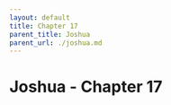 ```yaml
---
layout: default
title: Chapter 17
parent_title: Joshua
parent_url: ./joshua.md
---
```


# Joshua - Chapter 17

